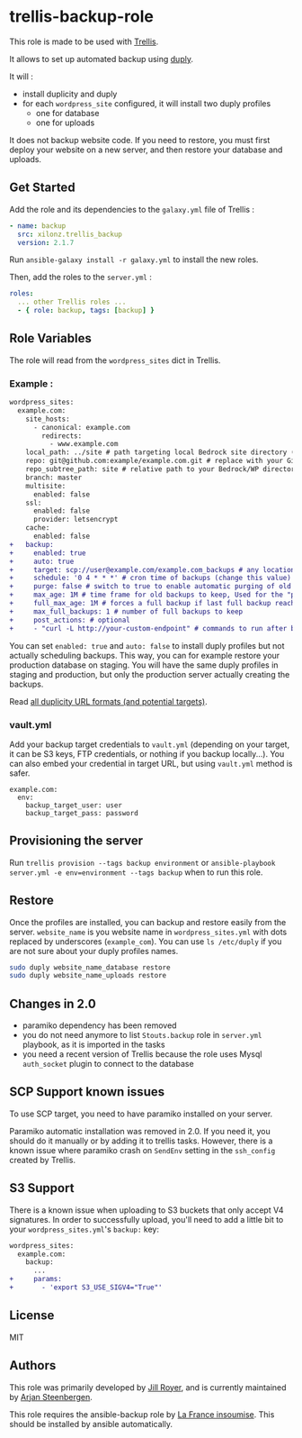 # trellis-backup-role

This role is made to be used with [Trellis](https://roots.io/trellis/).

It allows to set up automated backup using [duply](https://duply.net/).

It will :
* install duplicity and duply
* for each `wordpress_site` configured, it will install two duply profiles
    * one for database
    * one for uploads

It does not backup website code. If you need to restore, you must first deploy your website on a new server, and then restore your database and uploads.

## Get Started

Add the role and its dependencies to the `galaxy.yml` file of Trellis :

```yaml
- name: backup
  src: xilonz.trellis_backup
  version: 2.1.7
```

Run `ansible-galaxy install -r galaxy.yml` to install the new roles.

Then, add the roles to the `server.yml` :

```yaml
roles:
  ... other Trellis roles ...
  - { role: backup, tags: [backup] }
```

## Role Variables

The role will read from the `wordpress_sites` dict in Trellis.

### Example :
```diff
wordpress_sites:
  example.com:
    site_hosts:
      - canonical: example.com
        redirects:
          - www.example.com
    local_path: ../site # path targeting local Bedrock site directory (relative to Ansible root)
    repo: git@github.com:example/example.com.git # replace with your Git repo URL
    repo_subtree_path: site # relative path to your Bedrock/WP directory in your repo
    branch: master
    multisite:
      enabled: false
    ssl:
      enabled: false
      provider: letsencrypt
    cache:
      enabled: false
+   backup:
+     enabled: true
+     auto: true
+     target: scp://user@example.com/example.com_backups # any location supported by duplicity
+     schedule: '0 4 * * *' # cron time of backups (change this value)
+     purge: false # switch to true to enable automatic purging of old backups
+     max_age: 1M # time frame for old backups to keep, Used for the "purge" command.
+     full_max_age: 1M # forces a full backup if last full backup reaches this age.
+     max_full_backups: 1 # number of full backups to keep
+     post_actions: # optional
+     - "curl -L http://your-custom-endpoint" # commands to run after backup is completed
```

You can set `enabled: true` and `auto: false` to install duply profiles
but not actually scheduling backups. This way, you can for example restore your
production database on staging. You will have the same duply profiles in staging
and production, but only the production server actually creating the backups.

Read [all duplicity URL formats (and potential targets)](http://duplicity.nongnu.org/vers8/duplicity.1.html#sect7).

### vault.yml

Add your backup target credentials to `vault.yml` (depending on your target, it can be S3 keys, FTP credentials, or nothing if you backup locally...). You can also embed your credential in target URL, but using `vault.yml` method is safer.

```
example.com:
  env:
    backup_target_user: user
    backup_target_pass: password
```

## Provisioning the server

Run `trellis provision --tags backup environment` or `ansible-playbook server.yml -e env=environment --tags backup` when to run this role.

## Restore

Once the profiles are installed, you can backup and restore easily from the server. `website_name` is you website name in `wordpress_sites.yml` with dots replaced by underscores (`example_com`). You can use `ls /etc/duply` if you are not sure about your duply profiles names.

```bash
sudo duply website_name_database restore
sudo duply website_name_uploads restore
```

## Changes in 2.0

* paramiko dependency has been removed
* you do not need anymore to list `Stouts.backup` role in `server.yml` playbook, as it is imported in the tasks
* you need a recent version of Trellis because the role uses Mysql `auth_socket` plugin to connect to the database

## SCP Support known issues

To use SCP target, you need to have paramiko installed on your server.

Paramiko automatic installation was removed in 2.0. If you need it, you should do it manually or by adding it to trellis tasks. However, there is a known issue where paramiko crash on `SendEnv` setting in the `ssh_config` created by Trellis.

## S3 Support

There is a known issue when uploading to S3 buckets that only accept V4
signatures. In order to successfully upload, you'll need to add a little bit to
your `wordpress_sites.yml`'s `backup:` key:

```diff
wordpress_sites:
  example.com:
    backup:
      ...
+     params:
+       - 'export S3_USE_SIGV4="True"'
```

## License

MIT

## Authors
This role was primarily developed by [Jill Royer](https://github.com/jillro), and is currently maintained by [Arjan Steenbergen](https://github.com/Xilonz).

This role requires the ansible-backup role by [La France insoumise](https://github.com/lafranceinsoumise/ansible-backup). This should be installed by ansible automatically.
